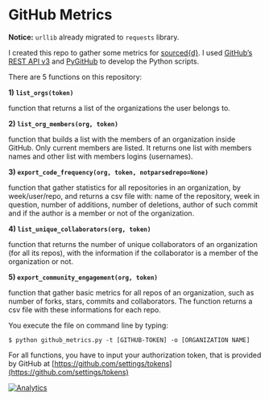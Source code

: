 # GitHub Metrics

**Notice:** `urllib` already migrated to `requests` library. 

I created this repo to gather some metrics for [sourced{d}](https://github.com/src-d/).
I used [GitHub’s REST API v3](https://developer.github.com/v3/) and [PyGitHub](http://pygithub.readthedocs.io) to develop the Python scripts.

There are 5 functions on this repository:

**1) `list_orgs(token)`**

function that returns a list of the organizations the user belongs to.


**2) `list_org_members(org, token)`**

function that builds a list with the members of an organization inside GitHub. Only current members are listed. It returns one list with members names and other list with members logins (usernames).


**3) `export_code_frequency(org, token, notparsedrepo=None)`**

function that gather statistics for all repositories in an organization, by week/user/repo, and returns a csv file with: name of the repository, week in question, number of additions, number of deletions, author of such commit and if the author is a member or not of the organization.


**4) `list_unique_collaborators(org, token)`**

function that returns the number of unique collaborators of an organization (for all its repos), with the information if the collaborator is a member of the organization or not.


**5) `export_community_engagement(org, token)`**

function that gather basic metrics for all repos of an organization, such as number of forks, stars, commits and collaborators. The function returns a csv file with these informations for each repo.


You execute the file on command line by typing:
```
$ python github_metrics.py -t [GITHUB-TOKEN] -o [ORGANIZATION NAME]
```

For all functions, you have to input your authorization token, that is provided by GitHub at [https://github.com/settings/tokens](https://github.com/settings/tokens)

[![Analytics](https://ga-beacon.appspot.com/UA-109670866-1/some-github-metrics/readme?useReferer&utm_source=google&utm_medium=somegithub)](https://github.com/igrigorik/ga-beacon)
